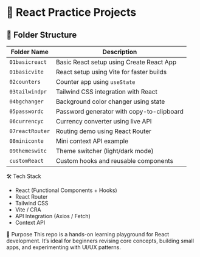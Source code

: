 # 🧠 React Practice Projects


## 📁 Folder Structure

| Folder Name       | Description                                      |
|-------------------|--------------------------------------------------|
| `01basicreact`    | Basic React setup using Create React App         |
| `01basicvite`     | React setup using Vite for faster builds         |
| `02counters`      | Counter app using `useState`                     |
| `03tailwindpr`    | Tailwind CSS integration with React              |
| `04bgchanger`     | Background color changer using state             |
| `05passwordc`     | Password generator with copy-to-clipboard        |
| `06currencyc`     | Currency converter using live API                |
| `07reactRouter`   | Routing demo using React Router                  |
| `08miniconte`     | Mini context API example                         |
| `09themeswitc`    | Theme switcher (light/dark mode)                 |
| `customReact`     | Custom hooks and reusable components             |

🛠 Tech Stack
- React (Functional Components + Hooks)
- React Router
- Tailwind CSS
- Vite / CRA
- API Integration (Axios / Fetch)
- Context API

🎯 Purpose
This repo is a hands-on learning playground for React development. It’s ideal for beginners revising core concepts, building small apps, and experimenting with UI/UX patterns.




